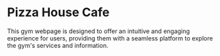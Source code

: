# Pizza House Cafe
This gym webpage is designed to offer an intuitive and engaging experience for users, providing them with a seamless platform to explore the gym's services and information. 
